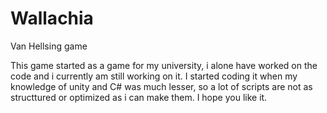 # Wallachia
 Van Hellsing game
 
This game started as a game for my university, i alone have worked on the code and i currently am still working on it.
I started coding it when my knowledge of unity and C# was much lesser, so a lot of scripts are not as structtured or optimized as i can make them.
I hope you like it.
